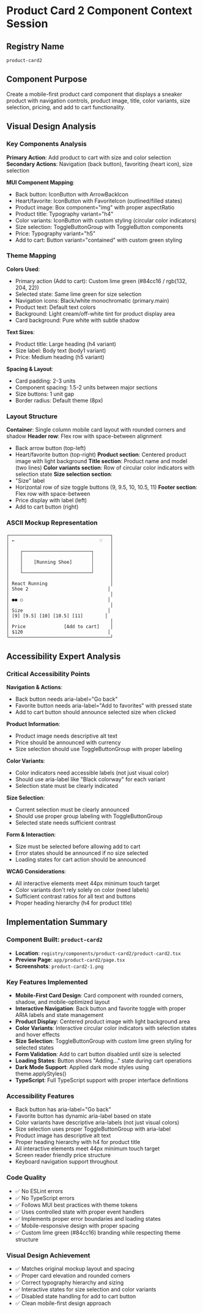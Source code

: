 # Product Card 2 Component Context Session

## Registry Name

`product-card2`

## Component Purpose

Create a mobile-first product card component that displays a sneaker product with navigation controls, product image, title, color variants, size selection, pricing, and add to cart functionality.

## Visual Design Analysis

### Key Components Analysis

**Primary Action**: Add product to cart with size and color selection
**Secondary Actions**: Navigation (back button), favoriting (heart icon), size selection

**MUI Component Mapping**:

- Back button: IconButton with ArrowBackIcon
- Heart/favorite: IconButton with FavoriteIcon (outlined/filled states)
- Product image: Box component="img" with proper aspectRatio
- Product title: Typography variant="h4"
- Color variants: IconButton with custom styling (circular color indicators)
- Size selection: ToggleButtonGroup with ToggleButton components
- Price: Typography variant="h5"
- Add to cart: Button variant="contained" with custom green styling

### Theme Mapping

**Colors Used**:

- Primary action (Add to cart): Custom lime green (#84cc16 / rgb(132, 204, 22))
- Selected state: Same lime green for size selection
- Navigation icons: Black/white monochromatic (primary.main)
- Product text: Default text colors
- Background: Light cream/off-white tint for product display area
- Card background: Pure white with subtle shadow

**Text Sizes**:

- Product title: Large heading (h4 variant)
- Size label: Body text (body1 variant)
- Price: Medium heading (h5 variant)

**Spacing & Layout**:

- Card padding: 2-3 units
- Component spacing: 1.5-2 units between major sections
- Size buttons: 1 unit gap
- Border radius: Default theme (8px)

### Layout Structure

**Container**: Single column mobile card layout with rounded corners and shadow
**Header row**: Flex row with space-between alignment

- Back arrow button (top-left)
- Heart/favorite button (top-right)
  **Product section**: Centered product image with light background
  **Title section**: Product name and model (two lines)
  **Color variants section**: Row of circular color indicators with selection state
  **Size selection section**:
- "Size" label
- Horizontal row of size toggle buttons (9, 9.5, 10, 10.5, 11)
  **Footer section**: Flex row with space-between
- Price display with label (left)
- Add to cart button (right)

### ASCII Mockup Representation

```
┌─────────────────────────────────────┐
│ ←                               ♡   │
│                                     │
│    ┌─────────────────────────┐      │
│    │                         │      │
│    │    [Running Shoe]       │      │
│    │                         │      │
│    └─────────────────────────┘      │
│                                     │
│ React Running                       │
│ Shoe 2                             │
│                                     │
│ ●● ○                               │
│                                     │
│ Size                               │
│ [9] [9.5] [10] [10.5] [11]        │
│                                     │
│ Price              [Add to cart]    │
│ $120                               │
└─────────────────────────────────────┘
```

## Accessibility Expert Analysis

### Critical Accessibility Points

**Navigation & Actions**:

- Back button needs aria-label="Go back"
- Favorite button needs aria-label="Add to favorites" with pressed state
- Add to cart button should announce selected size when clicked

**Product Information**:

- Product image needs descriptive alt text
- Price should be announced with currency
- Size selection should use ToggleButtonGroup with proper labeling

**Color Variants**:

- Color indicators need accessible labels (not just visual color)
- Should use aria-label like "Black colorway" for each variant
- Selection state must be clearly indicated

**Size Selection**:

- Current selection must be clearly announced
- Should use proper group labeling with ToggleButtonGroup
- Selected state needs sufficient contrast

**Form & Interaction**:

- Size must be selected before allowing add to cart
- Error states should be announced if no size selected
- Loading states for cart action should be announced

**WCAG Considerations**:

- All interactive elements meet 44px minimum touch target
- Color variants don't rely solely on color (need labels)
- Sufficient contrast ratios for all text and buttons
- Proper heading hierarchy (h4 for product title)

## Implementation Summary

### Component Built: `product-card2`

- **Location**: `registry/components/product-card2/product-card2.tsx`
- **Preview Page**: `app/product-card2/page.tsx`
- **Screenshots**: `product-card2-1.png`

### Key Features Implemented

- **Mobile-First Card Design**: Card component with rounded corners, shadow, and mobile-optimized layout
- **Interactive Navigation**: Back button and favorite toggle with proper ARIA labels and state management
- **Product Display**: Centered product image with light background area
- **Color Variants**: Interactive circular color indicators with selection states and hover effects
- **Size Selection**: ToggleButtonGroup with custom lime green styling for selected states
- **Form Validation**: Add to cart button disabled until size is selected
- **Loading States**: Button shows "Adding..." state during cart operations
- **Dark Mode Support**: Applied dark mode styles using theme.applyStyles()
- **TypeScript**: Full TypeScript support with proper interface definitions

### Accessibility Features

- Back button has aria-label="Go back"
- Favorite button has dynamic aria-label based on state
- Color variants have descriptive aria-labels (not just visual colors)
- Size selection uses proper ToggleButtonGroup with aria-label
- Product image has descriptive alt text
- Proper heading hierarchy with h4 for product title
- All interactive elements meet 44px minimum touch target
- Screen reader friendly price structure
- Keyboard navigation support throughout

### Code Quality

- ✅ No ESLint errors
- ✅ No TypeScript errors
- ✅ Follows MUI best practices with theme tokens
- ✅ Uses controlled state with proper event handlers
- ✅ Implements proper error boundaries and loading states
- ✅ Mobile-responsive design with proper spacing
- ✅ Custom lime green (#84cc16) branding while respecting theme structure

### Visual Design Achievement

- ✅ Matches original mockup layout and spacing
- ✅ Proper card elevation and rounded corners
- ✅ Correct typography hierarchy and sizing
- ✅ Interactive states for size selection and color variants
- ✅ Disabled state handling for add to cart button
- ✅ Clean mobile-first design approach
